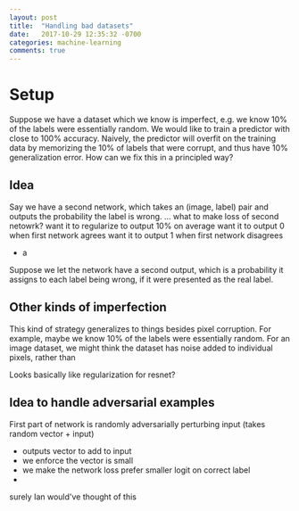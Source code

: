 ```yaml
---
layout: post
title:  "Handling bad datasets"
date:   2017-10-29 12:35:32 -0700
categories: machine-learning
comments: true
---
```


# Setup

Suppose we have a dataset which we know is imperfect, e.g. we know 10% of the labels were essentially random.
We would like to train a predictor with close to 100% accuracy.
Naively, the predictor will overfit on the training data by memorizing the 10% of labels that were corrupt, and thus have 10% generalization error.
How can we fix this in a principled way?

## Idea

Say we have a second network, which takes an (image, label) pair and outputs the probability the label is wrong.
... what to make loss of second netowrk?
want it to regularize to output 10% on average
want it to output 0 when first network agrees
want it to output 1 when first network disagrees

- a

Suppose we let the network have a second output, which is a probability it assigns to each label being wrong, if it were presented as the real label.


## Other kinds of imperfection

This kind of strategy generalizes to things besides pixel corruption.
For example, maybe we know 10% of the labels were essentially random.
For an image dataset, we might think the dataset has noise added to individual pixels, rather than

Looks basically like regularization for resnet?

## Idea to handle adversarial examples

First part of network is randomly adversarially perturbing input (takes random vector + input)
- outputs vector to add to input
- we enforce the vector is small
- we make the network loss prefer smaller logit on correct label
-

surely Ian would've thought of this
